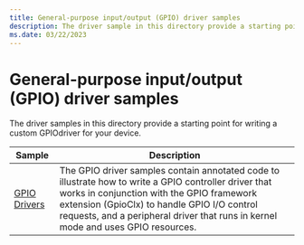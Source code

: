 ```yaml
---
title: General-purpose input/output (GPIO) driver samples
description: The driver sample in this directory provide a starting point for writing a custom GPIO driver for your device.
ms.date: 03/22/2023
---
```


# General-purpose input/output (GPIO) driver samples

The driver samples in this directory provide a starting point for writing a custom GPIOdriver for your device.

| Sample | Description |
| --- | --- |
| [GPIO Drivers](/samples/microsoft/windows-driver-samples/gpio-sample-drivers) | The GPIO driver samples contain annotated code to illustrate how to write a GPIO controller driver that works in conjunction with the GPIO framework extension (GpioClx) to handle GPIO I/O control requests, and a peripheral driver that runs in kernel mode and uses GPIO resources. |

